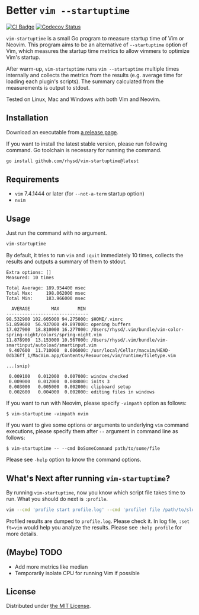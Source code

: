 Better `vim --startuptime`
==========================
[![CI Badge][]][CI]
[![Codecov Status][]][Codecov]

`vim-startuptime` is a small Go program to measure startup time of Vim or Neovim. This program aims
to be an alternative of `--startuptime` option of Vim, which measures the startup time metrics to
allow vimmers to optimize Vim's startup.

After warm-up, `vim-startuptime` runs `vim --startuptime` multiple times internally and collects the
metrics from the results (e.g. average time for loading each plugin's scripts). The summary calculated
from the measurements is output to stdout.

Tested on Linux, Mac and Windows with both Vim and Neovim.



## Installation

Download an executable from [a release page](https://github.com/rhysd/vim-startuptime/releases).

If you want to install the latest stable version, please run following command. Go toolchain is
necessary for running the command.

```sh
go install github.com/rhysd/vim-startuptime@latest
```



## Requirements

- `vim` 7.4.1444 or later (for `--not-a-term` startup option)
- `nvim`



## Usage

Just run the command with no argument.

```sh
vim-startuptime
```

By default, it tries to run `vim` and `:quit` immediately 10 times, collects the results and outputs
a summary of them to stdout.

```
Extra options: []
Measured: 10 times

Total Average: 189.954400 msec
Total Max:     198.062000 msec
Total Min:     183.966000 msec

  AVERAGE        MAX       MIN
-------------------------------
98.532900 102.605000 94.275000: $HOME/.vimrc
51.859600  56.937000 49.897000: opening buffers
17.027900  18.810000 16.277000: /Users/rhysd/.vim/bundle/vim-color-spring-night/colors/spring-night.vim
11.878900  13.153000 10.567000: /Users/rhysd/.vim/bundle/vim-smartinput/autoload/smartinput.vim
 9.407600  11.710000  8.606000: /usr/local/Cellar/macvim/HEAD-0db36ff_1/MacVim.app/Contents/Resources/vim/runtime/filetype.vim

...(snip)

 0.009100   0.012000  0.007000: window checked
 0.009000   0.012000  0.008000: inits 3
 0.003000   0.005000  0.002000: clipboard setup
 0.002600   0.004000  0.002000: editing files in windows
```

If you want to run with Neovim, please specify `-vimpath` option as follows:

```
$ vim-startuptime -vimpath nvim
```

If you want to give some options or arguments to underlying `vim` command executions, please specify
them after `--` argument in command line as follows:

```
$ vim-startuptime -- --cmd DoSomeCommand path/to/some/file
```

Please see `-help` option to know the command options.



## What's Next after running `vim-startuptime`?

By running `vim-startuptime`, now you know which script file takes time to run. What you should do
next is `:profile`.

```sh
vim --cmd 'profile start profile.log' --cmd 'profile! file /path/to/slow_script.vim' -c quit
```

Profiled results are dumped to `profile.log`. Please check it. In log file, `:set ft=vim` would help
you analyze the results.
Please see `:help profile` for more details.



## (Maybe) TODO

- Add more metrics like median
- Temporarily isolate CPU for running Vim if possible



## License

Distributed under [the MIT License](./LICENSE).



[CI Badge]: https://github.com/rhysd/vim-startuptime/actions/workflows/ci.yml/badge.svg
[CI]: https://github.com/rhysd/vim-startuptime/actions/workflows/ci.yml
[Codecov Status]: https://codecov.io/gh/rhysd/vim-startuptime/branch/master/graph/badge.svg
[Codecov]: https://codecov.io/gh/rhysd/vim-startuptime
